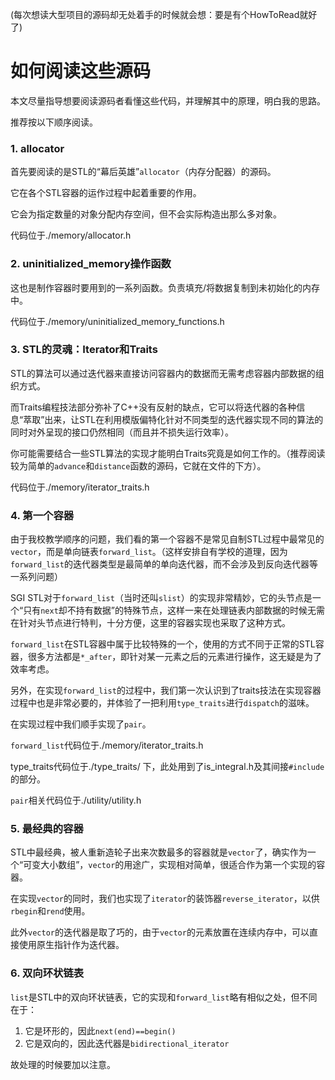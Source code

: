 (每次想读大型项目的源码却无处着手的时候就会想：要是有个HowToRead就好了)

# 如何阅读这些源码

本文尽量指导想要阅读源码者看懂这些代码，并理解其中的原理，明白我的思路。

推荐按以下顺序阅读。

### 1. allocator

首先要阅读的是STL的“幕后英雄”`allocator`（内存分配器）的源码。

它在各个STL容器的运作过程中起着重要的作用。

它会为指定数量的对象分配内存空间，但不会实际构造出那么多对象。

代码位于./memory/allocator.h

### 2. uninitialized_memory操作函数

这也是制作容器时要用到的一系列函数。负责填充/将数据复制到未初始化的内存中。

代码位于./memory/uninitialized_memory_functions.h

### 3. STL的灵魂：Iterator和Traits

STL的算法可以通过迭代器来直接访问容器内的数据而无需考虑容器内部数据的组织方式。

而Traits编程技法部分弥补了C++没有反射的缺点，它可以将迭代器的各种信息“萃取”出来，让STL在利用模版偏特化针对不同类型的迭代器实现不同的算法的同时对外呈现的接口仍然相同（而且并不损失运行效率）。

你可能需要结合一些STL算法的实现才能明白Traits究竟是如何工作的。（推荐阅读较为简单的`advance`和`distance`函数的源码，它就在文件的下方）。

代码位于./memory/iterator_traits.h

### 4. 第一个容器

由于我校教学顺序的问题，我们看的第一个容器不是常见自制STL过程中最常见的`vector`，而是单向链表`forward_list`。（这样安排自有学校的道理，因为`forward_list`的迭代器类型是最简单的单向迭代器，而不会涉及到反向迭代器等一系列问题）

SGI STL对于`forward_list`（当时还叫`slist`）的实现非常精妙，它的头节点是一个“只有`next`却不持有数据”的特殊节点，这样一来在处理链表内部数据的时候无需在针对头节点进行特判，十分方便，这里的容器实现也采取了这种方式。

`forward_list`在STL容器中属于比较特殊的一个，使用的方式不同于正常的STL容器，很多方法都是`*_after`，即针对某一元素之后的元素进行操作，这无疑是为了效率考虑。

另外，在实现`forward_list`的过程中，我们第一次认识到了traits技法在实现容器过程中也是非常必要的，并体验了一把利用`type_traits`进行`dispatch`的滋味。

在实现过程中我们顺手实现了`pair`。

`forward_list`代码位于./memory/iterator_traits.h

type_traits代码位于./type_traits/ 下，此处用到了is_integral.h及其间接`#include`的部分。

`pair`相关代码位于./utility/utility.h

### 5. 最经典的容器

STL中最经典，被人重新造轮子出来次数最多的容器就是`vector`了，确实作为一个“可变大小数组”，`vector`的用途广，实现相对简单，很适合作为第一个实现的容器。

在实现`vector`的同时，我们也实现了`iterator`的装饰器`reverse_iterator`，以供`rbegin`和`rend`使用。

此外`vector`的迭代器是取了巧的，由于`vector`的元素放置在连续内存中，可以直接使用原生指针作为迭代器。

### 6. 双向环状链表

`list`是STL中的双向环状链表，它的实现和`forward_list`略有相似之处，但不同在于：

1. 它是环形的，因此`next(end)==begin()`
2. 它是双向的，因此迭代器是`bidirectional_iterator`

故处理的时候要加以注意。